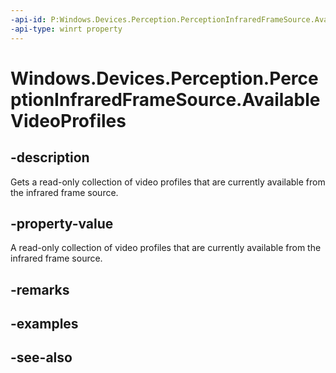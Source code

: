 ```yaml
---
-api-id: P:Windows.Devices.Perception.PerceptionInfraredFrameSource.AvailableVideoProfiles
-api-type: winrt property
---
```


<!-- Property syntax
public Windows.Foundation.Collections.IVectorView<Windows.Devices.Perception.PerceptionVideoProfile> AvailableVideoProfiles { get; }
-->

# Windows.Devices.Perception.PerceptionInfraredFrameSource.AvailableVideoProfiles

## -description
Gets a read-only collection of video profiles that are currently available from the infrared frame source.

## -property-value
A read-only collection of video profiles that are currently available from the infrared frame source.

## -remarks

## -examples

## -see-also
